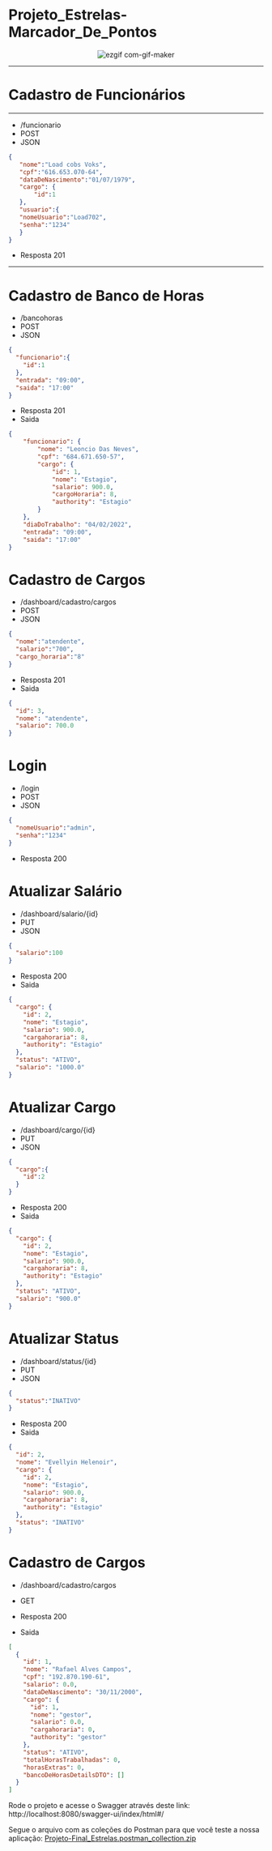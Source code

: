 # Projeto_Estrelas-Marcador_De_Pontos
<div align="center">
 
![ezgif com-gif-maker](https://user-images.githubusercontent.com/77360662/153928572-adecd44d-d296-40e4-867c-86b5d9f7ca71.gif)

</div>
 

<hr/>

# Cadastro de Funcionários
<hr/>

- /funcionario
- POST
- JSON

 ```json
{
    "nome":"Load cobs Voks",
    "cpf":"616.653.070-64",
    "dataDeNascimento":"01/07/1979",
    "cargo": {
        "id":1
    },
    "usuario":{
    "nomeUsuario":"Load702",
    "senha":"1234"
    }
}
```

- Resposta 201

<hr/>

# Cadastro de Banco de Horas

- /bancohoras
- POST
- JSON

```json
{
  "funcionario":{
    "id":1
  },
  "entrada": "09:00",
  "saida": "17:00"
}
```

- Resposta 201
- Saida
```json
{
    "funcionario": {
        "nome": "Leoncio Das Neves",
        "cpf": "684.671.650-57",
        "cargo": {
            "id": 1,
            "nome": "Estagio",
            "salario": 900.0,
            "cargoHoraria": 8,
            "authority": "Estagio"
        }
    },
    "diaDoTrabalho": "04/02/2022",
    "entrada": "09:00",
    "saida": "17:00"
}
```

# Cadastro de Cargos

- /dashboard/cadastro/cargos
- POST
- JSON

```json
{
  "nome":"atendente",
  "salario":"700",
  "cargo_horaria":"8"
}
```

- Resposta 201
- Saida
```json
{
  "id": 3,
  "nome": "atendente",
  "salario": 700.0
}
```

# Login

- /login
- POST
- JSON

```json
{
  "nomeUsuario":"admin",
  "senha":"1234"
}
```

- Resposta 200

# Atualizar Salário

- /dashboard/salario/{id}
- PUT
- JSON

```json
{
  "salario":100
}
```

- Resposta 200
- Saida
```json
{
  "cargo": {
    "id": 2,
    "nome": "Estagio",
    "salario": 900.0,
    "cargahoraria": 8,
    "authority": "Estagio"
  },
  "status": "ATIVO",
  "salario": "1000.0"
}
```

# Atualizar Cargo

- /dashboard/cargo/{id}
- PUT
- JSON

```json
{
  "cargo":{
    "id":2
  }
}
```

- Resposta 200
- Saida
```json
{
  "cargo": {
    "id": 2,
    "nome": "Estagio",
    "salario": 900.0,
    "cargahoraria": 8,
    "authority": "Estagio"
  },
  "status": "ATIVO",
  "salario": "900.0"
}
```

# Atualizar Status

- /dashboard/status/{id}
- PUT
- JSON

```json
{
  "status":"INATIVO"
}
```

- Resposta 200
- Saida
```json
{
  "id": 2,
  "nome": "Evellyin Helenoir",
  "cargo": {
    "id": 2,
    "nome": "Estagio",
    "salario": 900.0,
    "cargahoraria": 8,
    "authority": "Estagio"
  },
  "status": "INATIVO"
}
```

# Cadastro de Cargos

- /dashboard/cadastro/cargos
- GET

- Resposta 200
- Saida
```json
[
  {
    "id": 1,
    "nome": "Rafael Alves Campos",
    "cpf": "192.870.190-61",
    "salario": 0.0,
    "dataDeNascimento": "30/11/2000",
    "cargo": {
      "id": 1,
      "nome": "gestor",
      "salario": 0.0,
      "cargahoraria": 0,
      "authority": "gestor"
    },
    "status": "ATIVO",
    "totalHorasTrabalhadas": 0,
    "horasExtras": 0,
    "bancoDeHorasDetailsDTO": []
  }
]
```

Rode o projeto e acesse o Swagger através deste link:
http://localhost:8080/swagger-ui/index/html#/

Segue o arquivo com as coleções do Postman para que você teste a nossa aplicação:
[Projeto-Final_Estrelas.postman_collection.zip](https://github.com/Point-Marker/Projeto_Estrelas-Marcador_De_Ponto-/files/8063113/Projeto-Final_Estrelas.postman_collection.zip)



